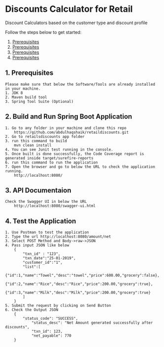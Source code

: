 # Discounts Calculator for Retail
Discount Calculators based on the customer type and discount profile

Follow the steps below to get started:

1. [Prerequisites](#1-prerequisites)
2. [Prerequisites](#2-build-and-run-spring-boot-application)
3. [Prerequisites](#3-api-documentaion)
4. [Prerequisites](#4-test-the-application)

## 1. Prerequisites
	Please make sure that below the Software/Tools are already installed in your machine.	
	1. JDK 8
	2. Maven build tool
	3. Spring Tool Suite (Optional)

## 2.  Build and Run Spring Boot Application
	1. Go to any folder in your machine and clone this repo
		https://github.com/abdulhaqshaik/retaildiscounts.git
	2. Go to retailsdiscounts app folder
	3. run this command to build
		mvn clean install
	4. You can see Junit test running in the console.
	5. Once built is done successfully, the Code Coverage report is generated inside target/surefire-reports
	6. run this command to run the application 
	7. Open the browser and go to below the URL to check the application running.
		http://localhost:8080/

## 3.  API Documentaion
	Check the Swagger UI in below the URL
		http://localhost:8080/swagger-ui.html

## 4.  Test the Application
	1. Use Postman to test the application
	2. Type the url http://localhost:8080/amount/net
	3. Select POST Method and Body->raw->JSON
	4. Pass input JSON like below
		{
			"txn_id" : "123",
			"txn_date":"25-01-2019",
			"customer_id":"1",
			"list":[
			{"id":1,"name":"Towel","desc":"towel","price":600.00,"grocery":false},
			{"id":2,"name":"Rice","desc":"Rice","price":200.00,"grocery":true},
			{"id":3,"name":"Milk","desc":"Milk","price":200.00,"grocery":true}
		   	]
		}
	5. Submit the request by clicking on Send Button
	6. Check the Output JSON 
		{
 			"status_code": "SUCCESS",
    			"status_desc": "Net Amount generated successfully after discounts",
    			"txn_id": 123,
    			"net_payable": 770
		}











